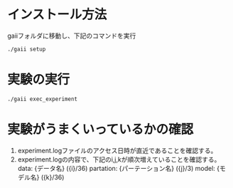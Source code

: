 # インストール方法
gaiiフォルダに移動し、下記のコマンドを実行

```
./gaii setup
```

# 実験の実行
```
./gaii exec_experiment
```

# 実験がうまくいっているかの確認

1. experiment.logファイルのアクセス日時が直近であることを確認する。
2. experiment.logの内容で、下記のi,j,kが順次増えていることを確認する。
 data: {データ名} ({i}/36)
 partation: {パーテーション名} ({j}/3)
 model: {モデル名} ({k}/36)